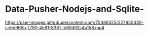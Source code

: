 # Data-Pusher-Nodejs-and-Sqlite-

https://user-images.githubusercontent.com/75486325/227850330-ce5b965b-f790-4561-8367-b60d92c4a158.mp4


